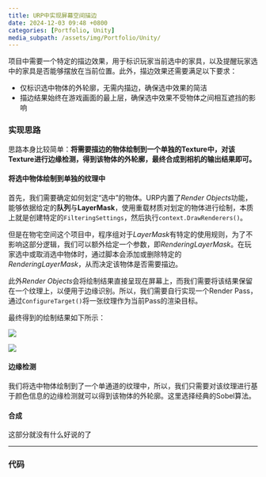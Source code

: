 ```yaml
---
title: URP中实现屏幕空间描边
date: 2024-12-03 09:48 +0800
categories: [Portfolio, Unity]
media_subpath: /assets/img/Portfolio/Unity/
---
```


项目中需要一个特定的描边效果，用于标识玩家当前选中的家具，以及提醒玩家选中的家具是否能够摆放在当前位置。此外，描边效果还需要满足以下要求：

- 仅标识选中物体的外轮廓，无需内描边，确保选中效果的简洁
- 描边结果始终在游戏画面的最上层，确保选中效果不受物体之间相互遮挡的影响

### 实现思路

思路本身比较简单：**将需要描边的物体绘制到一个单独的Texture中，对该Texture进行边缘检测，得到该物体的外轮廓，最终合成到相机的输出结果即可。**

#### 将选中物体绘制到单独的纹理中

首先，我们需要确定如何划定“选中”的物体。URP内置了*Render Objects*功能，能够依据给定的**队列**与**LayerMask**，使用重载材质对划定的物体进行绘制，本质上就是创建特定的`FilteringSettings`，然后执行`context.DrawRenderers()`。

但是在物宅空间这个项目中，程序组对于*LayerMask*有特定的使用规则，为了不影响这部分逻辑，我们可以额外给定一个参数，即*RenderingLayerMask*。在玩家选中或取消选中物体时，通过脚本会添加或删除特定的*RenderingLayerMask*，从而决定该物体是否需要描边。

此外*Render Objects*会将绘制结果直接呈现在屏幕上，而我们需要将该结果保留在一个纹理上，以便用于边缘识别。所以，我们需要自行实现一个Render Pass，通过`ConfigureTarget()`将一张纹理作为当前Pass的渲染目标。

最终得到的绘制结果如下所示：

![](20241203170825.png)

![](_20241203170738.png)

#### 边缘检测

我们将选中物体绘制到了一个单通道的纹理中，所以，我们只需要对该纹理进行基于颜色信息的边缘检测就可以得到该物体的外轮廓。这里选择经典的Sobel算法。

#### 合成

这部分就没有什么好说的了

---

### 代码
